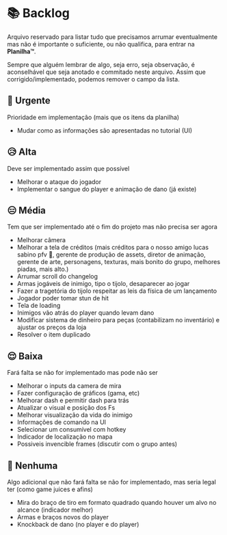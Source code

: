 # 📚 Backlog
Arquivo reservado para listar tudo que precisamos arrumar eventualmente mas não é importante o suficiente, ou não qualifica, para entrar na **Planilha™**.

Sempre que alguém lembrar de algo, seja erro, seja observação, é aconselhável que seja anotado e commitado neste arquivo. Assim que corrigido/implementado, podemos remover o campo da lista. 

## 🥵 Urgente
Prioridade em implementação (mais que os itens da planilha)

- Mudar como as informações são apresentadas no tutorial (UI) 

## 😥 Alta
Deve ser implementado assim que possível 

- Melhorar o ataque do jogador
- Implementar o sangue do player e animação de dano (já existe)

## 😑 Média
Tem que ser implementado até o fim do projeto mas não precisa ser agora

- Melhorar câmera
- Melhorar a tela de créditos (mais créditos para o nosso amigo lucas sabino pfv 🙏, gerente de produção de assets, diretor de animação, gerente de arte, personagens, texturas, mais bonito do grupo, melhores piadas, mais alto.)
- Arrumar scroll do changelog
- Armas jogáveis de inimigo, tipo o tijolo, desaparecer ao jogar
- Fazer a tragetória do tijolo respeitar as leis da física de um lançamento
- Jogador poder tomar stun de hit
- Tela de loading
- Inimigos vão atrás do player quando levam dano
- Modificar sistema de dinheiro para peças (contabilizam no inventário) e ajustar os preços da loja 
- Resolver o item duplicado

## 😌 Baixa
Fará falta se não for implementado mas pode não ser
- Melhorar o inputs da camera de mira
- Fazer configuração de gráficos (gama, etc)
- Melhorar dash e permitir dash para trás
- Atualizar o visual e posição dos Fs
- Melhorar visualização da vida do inimigo
- Informações de comando na UI
- Selecionar um consumível com hotkey
- Indicador de localização no mapa
- Possiveis invencible frames (discutir com o grupo antes)  

## 🤠 Nenhuma
Algo adicional que não fará falta se não for implementado, mas seria legal ter (como game juices e afins)

- Mira do braço de tiro em formato quadrado quando houver um alvo no alcance (indicador melhor)
- Armas e braços novos do player
- Knockback de dano (no player e do player)